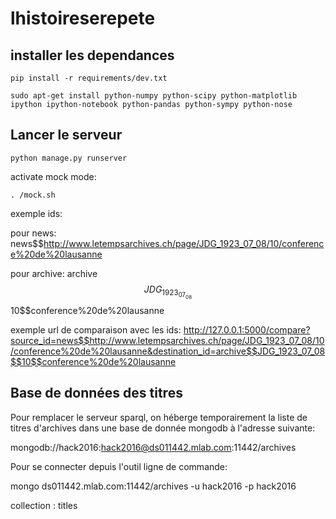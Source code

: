 # lhistoireserepete

## installer les dependances
```
pip install -r requirements/dev.txt
```

```
sudo apt-get install python-numpy python-scipy python-matplotlib ipython ipython-notebook python-pandas python-sympy python-nose
```

## Lancer le serveur
```
python manage.py runserver
```

activate mock mode:
```
. /mock.sh
```

exemple ids:

pour news:
news$$http://www.letempsarchives.ch/page/JDG_1923_07_08/10/conference%20de%20lausanne

pour archive:
archive$$JDG_1923_07_08$$10$$conference%20de%20lausanne


exemple url de comparaison avec les ids:
http://127.0.0.1:5000/compare?source_id=news$$http://www.letempsarchives.ch/page/JDG_1923_07_08/10/conference%20de%20lausanne&destination_id=archive$$JDG_1923_07_08$$10$$conference%20de%20lausanne

## Base de données des titres

Pour remplacer le serveur sparql, on héberge temporairement la liste de titres d'archives dans une base de donnée mongodb à l'adresse suivante:

mongodb://hack2016:hack2016@ds011442.mlab.com:11442/archives

Pour se connecter depuis l'outil ligne de commande:

  mongo ds011442.mlab.com:11442/archives -u hack2016 -p hack2016
  
  collection : titles